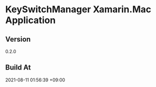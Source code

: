 KeySwitchManager Xamarin.Mac Application
==============================

## Version

0.2.0

## Build At

2021-08-11 01:56:39 +09:00

